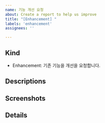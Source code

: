 ```yaml
---
name: 기능 개선 요청
about: Create a report to help us improve
title: "[Enhancement] "
labels: 'enhancement'
assignees: ''

---
```


## Kind
- Enhancement: 기존 기능을 개선을 요청합니다.

## Descriptions

## Screenshots

## Details
